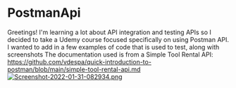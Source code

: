 # PostmanApi
Greetings! I'm learning a lot about API integration and testing APIs so I decided to take a Udemy course focused specifically on using Postman API.
I wanted to add in a few examples of code that is used to test, along with screenshots
The documentation used is from a Simple Tool Rental API: https://github.com/vdespa/quick-introduction-to-postman/blob/main/simple-tool-rental-api.md 
[![Screenshot-2022-01-31-082934.png](https://i.postimg.cc/XYVST0nc/Screenshot-2022-01-31-082934.png)](https://postimg.cc/ZCDMd2BC)
